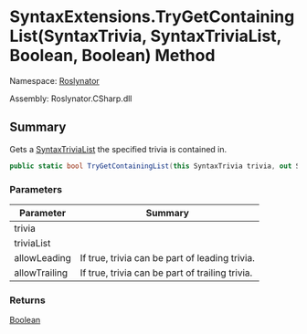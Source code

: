 # SyntaxExtensions\.TryGetContainingList\(SyntaxTrivia, SyntaxTriviaList, Boolean, Boolean\) Method

Namespace: [Roslynator](../../README.md)

Assembly: Roslynator\.CSharp\.dll

## Summary

Gets a [SyntaxTriviaList](https://docs.microsoft.com/en-us/dotnet/api/microsoft.codeanalysis.syntaxtrivialist) the specified trivia is contained in\.

```csharp
public static bool TryGetContainingList(this SyntaxTrivia trivia, out SyntaxTriviaList triviaList, bool allowLeading = true, bool allowTrailing = true)
```

### Parameters

| Parameter | Summary |
| --------- | ------- |
| trivia | |
| triviaList | |
| allowLeading | If true, trivia can be part of leading trivia\. |
| allowTrailing | If true, trivia can be part of trailing trivia\. |

### Returns

[Boolean](https://docs.microsoft.com/en-us/dotnet/api/system.boolean)





